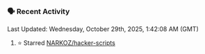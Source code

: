 ### 🗣 Recent Activity

<!--RECENT_ACTIVITY:last_update-->
Last Updated: Wednesday, October 29th, 2025, 1:42:08 AM (GMT)
<!--RECENT_ACTIVITY:last_update_end-->
<!--RECENT_ACTIVITY:start-->
1. ⭐ Starred [NARKOZ/hacker-scripts](https://github.com/NARKOZ/hacker-scripts)<br>
<!--RECENT_ACTIVITY:end-->

